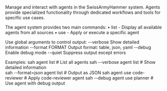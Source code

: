 Manage and interact with agents in the SwissArmyHammer system.
Agents provide specialized functionality through dedicated workflows
and tools for specific use cases.

The agent system provides two main commands:
• list - Display all available agents from all sources
• use - Apply or execute a specific agent

Use global arguments to control output:
  --verbose         Show detailed information
  --format FORMAT   Output format: table, json, yaml
  --debug           Enable debug mode
  --quiet           Suppress output except errors

Examples:
  sah agent list                           # List all agents
  sah --verbose agent list                 # Show detailed information  
  sah --format=json agent list             # Output as JSON
  sah agent use code-reviewer              # Apply code-reviewer agent
  sah --debug agent use planner            # Use agent with debug output